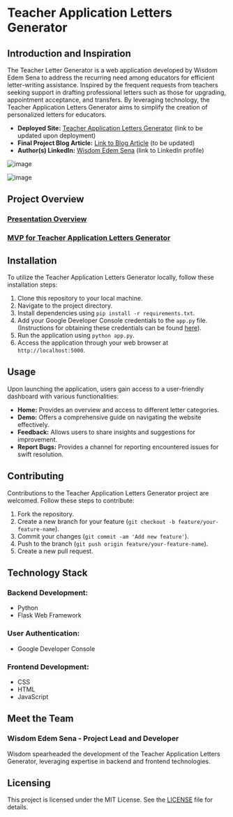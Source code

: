 # Teacher Application Letters Generator

## Introduction and Inspiration

The Teacher Letter Generator is a web application developed by Wisdom Edem Sena to address the recurring need among educators for efficient letter-writing assistance. Inspired by the frequent requests from teachers seeking support in drafting professional letters such as those for upgrading, appointment acceptance, and transfers. By leveraging technology, the Teacher Application Letters Generator aims to simplify the creation of personalized letters for educators.

- **Deployed Site:** [Teacher Application Letters Generator](#) (link to be updated upon deployment)
- **Final Project Blog Article:** [Link to Blog Article](#) (to be updated)
- **Author(s) LinkedIn:** [Wisdom Edem Sena](https://www.linkedin.com/in/wisdom-edem-sena-226704191?lipi=urn%3Ali%3Apage%3Ad_flagship3_profile_view_base_contact_details%3Bpy4hhQ7FQv2LmroNcaVXFQ%3D%3D) (link to LinkedIn profile)


![image](https://github.com/wisdomsena36/MVP-Review/assets/57534261/2e062224-d9d4-4d59-9537-8ef23ceae0c1)

![image](https://github.com/wisdomsena36/MVP-Review/assets/57534261/efcd72e7-bcfb-4f76-bbfc-3c75f93d3707)


## Project Overview

### [Presentation Overview](https://docs.google.com/presentation/d/1hY8vQNDcaD-K7wtVg69NvnBVksSEAHWO2Haj8mA6eb0/edit?usp=drivesdk)
### [MVP for Teacher Application Letters Generator](https://github.com/wisdomsena36/MVP-Review/blob/main/README.md)


## Installation

To utilize the Teacher Application Letters Generator locally, follow these installation steps:

1. Clone this repository to your local machine.
2. Navigate to the project directory.
3. Install dependencies using `pip install -r requirements.txt`.
4. Add your Google Developer Console credentials to the `app.py` file. (Instructions for obtaining these credentials can be found [here](https://dev.to/mar1anna/flask-app-login-with-google-3j24)).
5. Run the application using `python app.py`.
6. Access the application through your web browser at `http://localhost:5000`.
## Usage

Upon launching the application, users gain access to a user-friendly dashboard with various functionalities:

- **Home:** Provides an overview and access to different letter categories.
- **Demo:** Offers a comprehensive guide on navigating the website effectively.
- **Feedback:** Allows users to share insights and suggestions for improvement.
- **Report Bugs:** Provides a channel for reporting encountered issues for swift resolution.

## Contributing

Contributions to the Teacher Application Letters Generator project are welcomed. Follow these steps to contribute:

1. Fork the repository.
2. Create a new branch for your feature (`git checkout -b feature/your-feature-name`).
3. Commit your changes (`git commit -am 'Add new feature'`).
4. Push to the branch (`git push origin feature/your-feature-name`).
5. Create a new pull request.

## Technology Stack

### Backend Development:

- Python
- Flask Web Framework

### User Authentication:

- Google Developer Console

### Frontend Development:

- CSS
- HTML
- JavaScript

## Meet the Team

### Wisdom Edem Sena - Project Lead and Developer

Wisdom spearheaded the development of the Teacher Application Letters Generator, leveraging expertise in backend and frontend technologies.

## Licensing

This project is licensed under the MIT License. See the [LICENSE](LICENSE) file for details.
